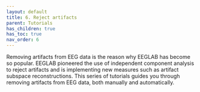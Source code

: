 ```yaml
---
layout: default
title: 6. Reject artifacts
parent: Tutorials
has_children: true
has_toc: true
nav_order: 6
---
```

Removing artifacts from EEG data is the reason why EEGLAB has become so popular. EEGLAB pioneered the use of independent component analysis to reject artifacts and is implementing new measures such as artifact subspace reconstructions. This series of tutorials guides you through removing artifacts from EEG data, both manually and automatically. 
